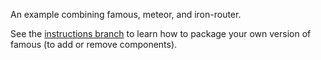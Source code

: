 An example combining famous, meteor, and iron-router.

See the [instructions branch](https://github.com/jperl/famous-meteor/tree/instructions) to learn how to package your own version of famous (to add or remove components).